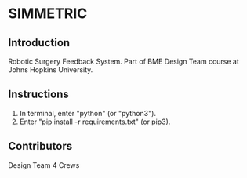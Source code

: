 # SIMMETRIC

## Introduction

Robotic Surgery Feedback System.  Part of BME Design Team course at Johns Hopkins University.  

## Instructions

1. In terminal, enter "python" (or "python3"). 
2. Enter "pip install -r requirements.txt" (or pip3). 

## Contributors

Design Team 4 Crews
